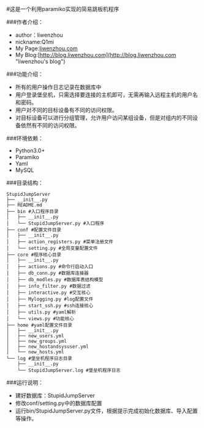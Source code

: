 #这是一个利用paramiko实现的简易跳板机程序

###作者介绍：
* author：liwenzhou
* nickname:Q1mi
* My Page:[liwenzhou.com](http://liwenzhou.com "liwenzhou's page")
* My Blog:[http://blog.liwenzhou.com](http://blog.liwenzhou.com "liwenzhou's blog")

###功能介绍：
* 所有的用户操作日志记录在数据库中
* 用户登录堡垒机，只需选择要连接的主机即可，无需再输入远程主机的用户名和密码。
* 用户对不同的目标设备有不同的访问权限。
* 对目标设备可以进行分组管理，允许用户访问某组设备，但是对组内的不同设备依然有不同的访问权限。

###环境依赖：
* Python3.0+
* Paramiko
* Yaml
* MySQL

###目录结构：

    StupidJumpServer
    ├── __init__.py
    ├── README.md
    ├── bin #入口程序目录
    │   ├── __init__.py
    │   └── StupidJumpServer.py #入口程序
    ├── conf #配置文件目录
    │   ├── __init__.py
    │   ├── action_registers.py #菜单注册文件
    │   └── setting.py #全局变量配置文件
    ├── core #程序核心目录
    │   ├── __init__.py
    │   ├── actions.py #命令行启动入口
    │   ├── db_conn.py #数据库连接器
    │   ├── db_modles.py #数据库表结构模型
    │   ├── info_filter.py #数据过滤
    │   ├── interactive.py #交互核心
    │   ├── Mylogging.py #log配置文件
    │   ├── start_ssh.py #ssh连接核心
    │   ├── utils.py #yaml解析
    │   └── views.py #功能核心
    ├── home #yaml配置文件目录
    │   ├── __init__.py
    │   ├── new_users.yml
    │   ├── new_groups.yml
    │   ├── new_hostandsysuser.yml
    │   └── new_hosts.yml
    └── log #堡垒机程序日志目录
        ├── __init__.py
        └── StupidJumpServer.log #堡垒机程序日志



###运行说明：
* 建好数据库：StupidJumpServer
* 修改conf/setting.py中的数据库配置
* 运行bin/StupidJumpServer.py文件，根据提示完成初始化数据库、导入配置等操作。






